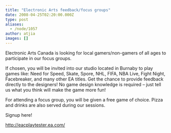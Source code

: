 ```yaml
---
title: "Electronic Arts feedback/focus groups"
date: 2008-04-25T02:20:00.000Z
type: post
aliases:
  - /node/1057
author: atjia
images: []
---
```


<div class="field field-name-body field-type-text-with-summary field-label-hidden"><div class="field-items"><div class="field-item even"><p>Electronic Arts Canada is looking for local gamers/non-gamers of all ages to participate in our focus groups.</p>
<p>If chosen, you will be invited into our studio located in Burnaby to play games like: Need for Speed, Skate, Spore, NHL, FIFA, NBA Live, Fight Night, Facebreaker, and many other EA titles.  Get the chance to provide feedback directly to the designers!  No game design knowledge is required &#x2013; just tell us what you think will make the game more fun!</p>
<p>For attending a focus group, you will be given a free game of choice.  Pizza and drinks are also served during our sessions.</p>
<p>Signup here!</p>
<p><a href="http://eacplaytester.ea.com/">http://eacplaytester.ea.com/</a></p>
</div></div></div>    <footer>
          </footer>
